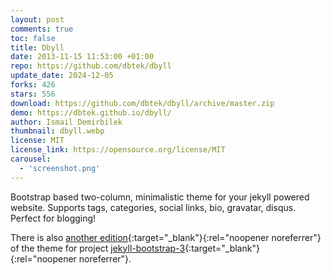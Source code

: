 ```yaml
---
layout: post
comments: true
toc: false
title: Dbyll
date: 2013-11-15 11:53:00 +01:00
repo: https://github.com/dbtek/dbyll
update_date: 2024-12-05
forks: 426
stars: 556
download: https://github.com/dbtek/dbyll/archive/master.zip
demo: https://dbtek.github.io/dbyll/
author: Ismail Demirbilek
thumbnail: dbyll.webp
license: MIT
license_link: https://opensource.org/license/MIT
carousel:
  - 'screenshot.png'
---
```


Bootstrap based two-column, minimalistic theme for your jekyll powered website. Supports tags, categories, social links, bio, gravatar, disqus. Perfect for blogging!

There is also [another edition](https://github.com/jekyll-bs3/dbyll){:target="_blank"}{:rel="noopener noreferrer"} of the theme for project [jekyll-bootstrap-3](https://github.com/dbtek/jekyll-bootstrap-3){:target="_blank"}{:rel="noopener noreferrer"}.
